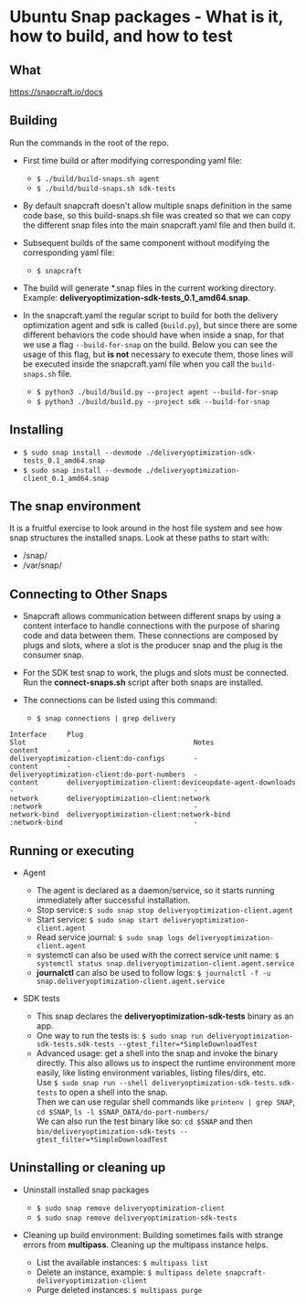 # Ubuntu Snap packages - What is it, how to build, and how to test

## What
https://snapcraft.io/docs

## Building
Run the commands in the root of the repo.

- First time build or after modifying corresponding yaml file:
    - `$ ./build/build-snaps.sh agent`
    - `$ ./build/build-snaps.sh sdk-tests`

- By default snapcraft doesn't allow multiple snaps definition in the same code base, so this build-snaps.sh file was created so that we can copy the different snap files into the main snapcraft.yaml file and then build it.

- Subsequent builds of the same component without modifying the corresponding yaml file:
    - `$ snapcraft`

- The build will generate *.snap files in the current working directory. Example: **deliveryoptimization-sdk-tests_0.1_amd64.snap**.

- In the snapcraft.yaml the regular script to build for both the delivery optimization agent and sdk is called (`build.py`), but since
there are some different behaviors the code should have when inside a snap, for that we use a flag `--build-for-snap` on the build.
Below you can see the usage of this flag, but **is not** necessary to execute them, those lines will be executed inside the snapcraft.yaml
file when you call the `build-snaps.sh` file.
    - `$ python3 ./build/build.py --project agent --build-for-snap`  
    - `$ python3 ./build/build.py --project sdk --build-for-snap`  

## Installing
- `$ sudo snap install --devmode ./deliveryoptimization-sdk-tests_0.1_amd64.snap`
- `$ sudo snap install --devmode ./deliveryoptimization-client_0.1_amd64.snap`

## The snap environment
It is a fruitful exercise to look around in the host file system and see how snap structures the installed snaps. Look at these paths to start with:
- /snap/<snap-name>
- /var/snap/<snap-name>

## Connecting to Other Snaps

- Snapcraft allows communication between different snaps by using a content interface to handle connections with the purpose of sharing code and data between them. These connections are composed by plugs and slots, where a slot is the producer snap and the plug is the consumer snap.

- For the SDK test snap to work, the plugs and slots must be connected. Run the **connect-snaps.sh** script after both snaps are installed.
- The connections can be listed using this command:
    - `$ snap connections | grep delivery`

```shell
Interface     Plug                                                      Slot                                         Notes
content       -                                                         deliveryoptimization-client:do-configs       -
content       -                                                         deliveryoptimization-client:do-port-numbers  -
content       deliveryoptimization-client:deviceupdate-agent-downloads  -                                            -
network       deliveryoptimization-client:network                       :network                                     -
network-bind  deliveryoptimization-client:network-bind                  :network-bind                                -

```

## Running or executing
- Agent
    - The agent is declared as a daemon/service, so it starts running immediately after successful installation.
    - Stop service: `$ sudo snap stop deliveryoptimization-client.agent`
    - Start service: `$ sudo snap start deliveryoptimization-client.agent`
    - Read service journal: `$ sudo snap logs deliveryoptimization-client.agent`
    - systemctl can also be used with the correct service unit name: `$ systemctl status snap.deliveryoptimization-client.agent.service`
    - **journalctl** can also be used to follow logs: `$ journalctl -f -u snap.deliveryoptimization-client.agent.service`

- SDK tests
    - This snap declares the **deliveryoptimization-sdk-tests** binary as an app.
    - One way to run the tests is: `$ sudo snap run deliveryoptimization-sdk-tests.sdk-tests --gtest_filter=*SimpleDownloadTest`
    - Advanced  usage: get a shell into the snap and invoke the binary directly. This also allows us to inspect the runtime environment
        more easily, like listing environment variables, listing files/dirs, etc.<br>
        Use `$ sudo snap run --shell deliveryoptimization-sdk-tests.sdk-tests` to open a shell into the snap.<br>
        Then we can use regular shell commands like `printenv | grep SNAP`, `cd $SNAP`, `ls -l $SNAP_DATA/do-port-numbers/`<br>
        We can also run the test binary like so: `cd $SNAP` and then `bin/deliveryoptimization-sdk-tests --gtest_filter=*SimpleDownloadTest`

## Uninstalling or cleaning up
- Uninstall installed snap packages
    - `$ sudo snap remove deliveryoptimization-client`
    - `$ sudo snap remove deliveryoptimization-sdk-tests`

- Cleaning up build environment: Building sometimes fails with strange errors from **multipass**. Cleaning up the multipass instance helps.
    - List the available instances: `$ multipass list`
    - Delete an instance, example: `$ multipass delete snapcraft-deliveryoptimization-client`
    - Purge deleted instances: `$ multipass purge`
